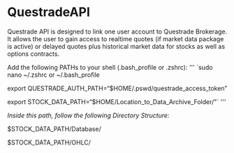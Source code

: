 # QuestradeAPI
Questrade API is designed to link one user account to Questrade Brokerage. 
It allows the user to gain access to realtime quotes (if market data package is active) or delayed quotes plus historical market data for stocks as well as options contracts.

Add the following PATHs to your shell (.bash_profile or .zshrc):
'''
`sudo nano ~/.zshrc or ~/.bash_profile

export QUESTRADE_AUTH_PATH=“$HOME/.pswd/questrade_access_token”

export STOCK_DATA_PATH=“$HOME/Location_to_Data_Archive_Folder/"`
'''

*Inside this path, follow the following Directory Structure:*

$STOCK_DATA_PATH/Database/

$STOCK_DATA_PATH/OHLC/
